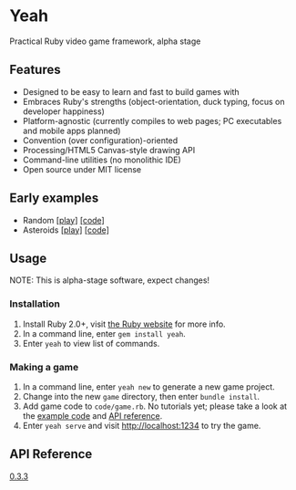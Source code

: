 # Yeah

Practical Ruby video game framework, alpha stage


## Features

* Designed to be easy to learn and fast to build games with
* Embraces Ruby's strengths (object-orientation, duck typing, focus on developer happiness)
* Platform-agnostic (currently compiles to web pages; PC executables and mobile apps planned)
* Convention (over configuration)-oriented
* Processing/HTML5 Canvas-style drawing API
* Command-line utilities (no monolithic IDE)
* Open source under MIT license


## Early examples

* Random [\[play\]](https://yeahrb.github.io/yeah/examples/random/runner.html) [\[code\]](https://github.com/yeahrb/yeah/tree/examples/examples/random)
* Asteroids [\[play\]](https://yeahrb.github.io/yeah/examples/asteroids/runner.html) [\[code\]](https://github.com/yeahrb/yeah/tree/examples/examples/asteroids)


## Usage

NOTE: This is alpha-stage software, expect changes!

### Installation

1. Install Ruby 2.0+, visit [the Ruby website](http://ruby-lang.org/) for more info.
2. In a command line, enter `gem install yeah`.
3. Enter `yeah` to view list of commands.

### Making a game

1. In a command line, enter `yeah new` to generate a new game project.
2. Change into the new `game` directory, then enter `bundle install`.
3. Add game code to `code/game.rb`. No tutorials yet; please take a look at the [example code](https://github.com/yeahrb/yeah/tree/examples/examples) and [API reference](http://rdoc.info/github/yeahrb/yeah/5933343/frames).
4. Enter `yeah serve` and visit [http://localhost:1234](http://localhost:1234) to try the game.

## API Reference

[0.3.3](http://rdoc.info/github/yeahrb/yeah/5933343/frames)
